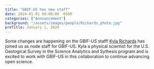 ```yaml
---
title: "GBIF-US has new staff" 
date: 2024-01-01 09:00:00 -0500 
categories: ["Announcement"] 
background: "/assets/images/people/Richards_photo.jpg"
preTitle: January 1, 2024
---
```


Some changes are happening on the GBIF-US staff! [Kyla Richards](https://www.usgs.gov/staff-profiles/kyla-richards#science) has joined us as node staff for GBIF-US. Kyla a physical scientist for the U.S. Geological Survey in the Science Analytics and Sythesis program and is excited to work with GBIF-US in this collaboration to continue advancing open science.

